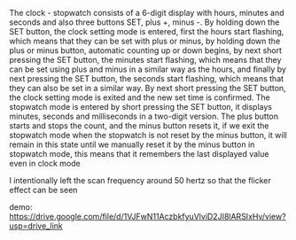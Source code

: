 The clock - stopwatch consists of a 6-digit display with hours, minutes and seconds and also three buttons SET, plus +, minus -. By holding down the SET button, the clock setting mode is entered, first the hours start flashing, which means that they can be set with plus or minus, by holding down the plus or minus button, automatic counting up or down begins, by next short pressing the SET button, the minutes start flashing, which means that they can be set using plus and minus in a similar way as the hours, and finally by next pressing the SET button, the seconds start flashing, which means that they can also be set in a similar way. By next short pressing the SET button, the clock setting mode is exited and the new set time is confirmed. The stopwatch mode is entered by short pressing the SET button, it displays minutes, seconds and milliseconds in a two-digit version. The plus button starts and stops the count, and the minus button resets it, if we exit the stopwatch mode when the stopwatch is not reset by the minus button, it will remain in this state until we manually reset it by the minus button in stopwatch mode, this means that it remembers the last displayed value even in clock mode

I intentionally left the scan frequency around 50 hertz so that the flicker effect can be seen

demo: https://drive.google.com/file/d/1VJFwN11AczbkfyuVlviD2JI8lARSIxHv/view?usp=drive_link
